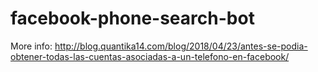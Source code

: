 # facebook-phone-search-bot
More info: http://blog.quantika14.com/blog/2018/04/23/antes-se-podia-obtener-todas-las-cuentas-asociadas-a-un-telefono-en-facebook/
